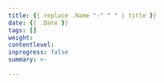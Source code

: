 ```yaml
---
title: {{ replace .Name "-" " " | title }}
date: {{ .Date }}
tags: []
weight: 
contentlevel: 
inprogress: false
summary: >-
   
---
```


